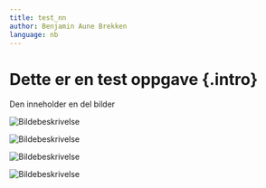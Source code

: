 ```yaml
---
title: test_nn
author: Benjamin Aune Brekken 
language: nb
---
```



# Dette er en test oppgave {.intro}

Den inneholder en del bilder

![Bildebeskrivelse](EditorBug.png)

![Bildebeskrivelse](Risk1.1.png)

![Bildebeskrivelse](../bilder/hent-fra-bibliotek.png)

![Bildebeskrivelse](../bilder/scratch3-last-opp-bakgrunn.png)